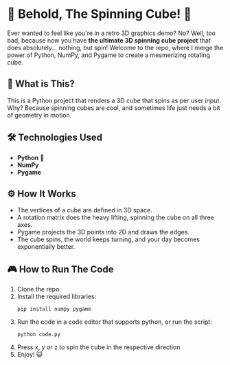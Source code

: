# 🧊 Behold, The Spinning Cube! 🧊

Ever wanted to feel like you're in a retro 3D graphics demo? No? Well, too bad, because now you have **the ultimate 3D spinning cube project** that does absolutely... nothing, but spin! Welcome to the repo, where I merge the power of Python, NumPy, and Pygame to create a mesmerizing rotating cube.

## 📜 What is This?
This is a Python project that renders a 3D cube that spins as per user input. Why? Because spinning cubes are cool, and sometimes life just needs a bit of geometry in motion. 

## 🛠️ Technologies Used
- **Python** 🐍
- **NumPy**
- **Pygame**

## ⚙️ How It Works
  - The vertices of a cube are defined in 3D space.
  - A rotation matrix does the heavy lifting, spinning the cube on all three axes.
  - Pygame projects the 3D points into 2D and draws the edges.
  - The cube spins, the world keeps turning, and your day becomes exponentially better.

## 🎮 How to Run The Code
1. Clone the repo.
2. Install the required libraries:
   ```
   pip install numpy pygame
   ```
3. Run the code in a code editor that supports python, or run the script:
   ```
   python code.py
   ```
4. Press x, y or z to spin the cube in the respective direction
5. Enjoy! 😺

